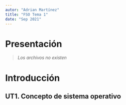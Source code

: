 ```yaml
---
autor: "Adrian Martínez"
title: "FSO Tema 1"
date: "Sep 2021"
---
```


# Presentación

> *Los archivos no existen*

# Introducción

## UT1. Concepto de sistema operativo